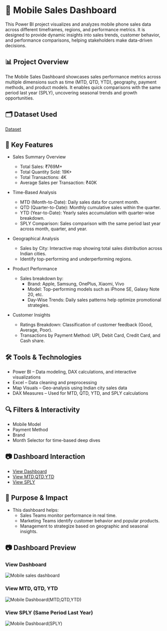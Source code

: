 # 📱 Mobile Sales Dashboard 
This Power BI project visualizes and analyzes mobile phone sales data across different timeframes, regions, and performance metrics. It is designed to provide dynamic insights into sales trends, customer behavior, and performance comparisons, helping stakeholders make data-driven decisions.

## 📊 Project Overview
The Mobile Sales Dashboard showcases sales performance metrics across multiple dimensions such as time (MTD, QTD, YTD), geography, payment methods, and product models. It enables quick comparisons with the same period last year (SPLY), uncovering seasonal trends and growth opportunities.

## 🗂 Dataset Used
<a href="https://github.com/satya754004/Mobile-Sales-Dashboard/blob/main/Mobile%20Sales%20Data.xlsx">Dataset</a>

## 📌 Key Features
- Sales Summary Overview
   - Total Sales: ₹769M+
   - Total Quantity Sold: 19K+
   - Total Transactions: 4K
   - Average Sales per Transaction: ₹40K

- Time-Based Analysis
   - MTD (Month-to-Date): Daily sales data for current month.
   - QTD (Quarter-to-Date): Monthly cumulative sales within the quarter.
   - YTD (Year-to-Date): Yearly sales accumulation with quarter-wise breakdown.
   - SPLY Comparison: Sales comparison with the same period last year across month, quarter, and year.

- Geographical Analysis
  - Sales by City: Interactive map showing total sales distribution across Indian cities.
  - Identify top-performing and underperforming regions.

-  Product Performance
   - Sales breakdown by:
     - Brand: Apple, Samsung, OnePlus, Xiaomi, Vivo
     - Model: Top-performing models such as iPhone SE, Galaxy Note 20, etc.
     - Day-Wise Trends: Daily sales patterns help optimize promotional strategies.

- Customer Insights
  - Ratings Breakdown: Classification of customer feedback (Good, Average, Poor).
  - Transactions by Payment Method: UPI, Debit Card, Credit Card, and Cash share.

## 🛠 Tools & Technologies
- Power BI – Data modeling, DAX calculations, and interactive visualizations
- Excel – Data cleaning and preprocessing
- Map Visuals – Geo-analysis using Indian city sales data
- DAX Measures – Used for MTD, QTD, YTD, and SPLY calculations

## 🔍 Filters & Interactivity
- Mobile Model
- Payment Method
- Brand
- Month Selector for time-based deep dives

## 📷 Dashboard Interaction
- <a href="https://github.com/satya754004/Mobile-Sales-Dashboard/blob/main/Mobile%20sales%20dashboard.PNG">View Dashboard</a>
- <a href="https://github.com/satya754004/Mobile-Sales-Dashboard/blob/main/Mobile%20Dashboard(MTD%2CQTD%2CYTD).PNG"> View MTD,QTD,YTD</a>
- <a href="https://github.com/satya754004/Mobile-Sales-Dashboard/blob/main/Mobile%20Dashboard(SPLY).PNG">View SPLY</a>

## 🎯 Purpose & Impact
- This dashboard helps:
  - Sales Teams monitor performance in real time.
  - Marketing Teams identify customer behavior and popular products.
  - Management to strategize based on geographic and seasonal insights.
 
## 📷 Dashboard Preview

### View Dashboard
![Mobile sales dashboard](https://github.com/user-attachments/assets/fc77a6bb-6cb0-4f6d-8d49-b7ec425767ce)

### View MTD, QTD, YTD
![Mobile Dashboard(MTD,QTD,YTD)](https://github.com/user-attachments/assets/c56f0c2d-3877-42bf-884f-5948d810e7d3)

### View SPLY (Same Period Last Year)
![Mobile Dashboard(SPLY)](https://github.com/user-attachments/assets/c7c0b82c-77c7-414c-93a4-ee7672a98b8c)


